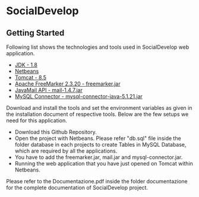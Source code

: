 # SocialDevelop

## Getting Started

Following list shows the technologies and tools used in SocialDevelop web application.

* [JDK - 1.8](http://www.oracle.com/technetwork/java/javase/downloads/jdk8-downloads-2133151.html)
* [Netbeans](https://netbeans.org/features/index.html)
* [Tomcat - 8.5](https://tomcat.apache.org/download-80.cgi) 
* [Apache FreeMarker 2.3.20 - freemarker.jar](https://mvnrepository.com/artifact/org.freemarker/freemarker/2.3.20)
* [JavaMail API - mail-1.4.7.jar](https://mvnrepository.com/artifact/javax.mail/mail/1.4.7)
* [MySQL Connector - mysql-connector-java-5.1.21.jar](https://mvnrepository.com/artifact/mysql/mysql-connector-java/5.1.21)

Download and install the tools and set the environment variables as given in the installation document of respective tools. Below are the few setups we need for this application.

* Download this Github Repository.
* Open the project with Netbeans. Please refer "db.sql" file inside the folder database in each projects to create Tables in MySQL Database, which are required by all the applications.
* You have to add the freemarker.jar, mail.jar and mysql-connector.jar. 
* Running the web application that you have just opened on Tomcat within Netbeans.

Please refer to the Documentazione.pdf inside the folder documentazione for the complete documentation of SocialDevelop project.
